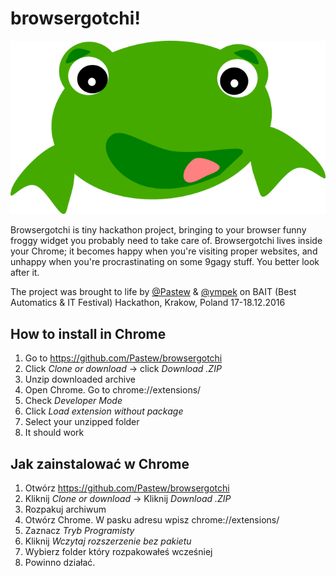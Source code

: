 # browsergotchi!

![browsergotchi mascot](https://raw.githubusercontent.com/Pastew/browsergotchi/master/icons/big.png)

Browsergotchi is tiny hackathon project, bringing to your browser funny froggy widget you probably need to take care of.
Browsergotchi lives inside your Chrome; it becomes happy when you're visiting proper websites, and unhappy when you're procrastinating on some 9gagy stuff. You better look after it.

The project was brought to life by [@Pastew](https://github.com/Pastew) & [@ympek](https://github.com/ympek)
on BAIT (Best Automatics & IT Festival) Hackathon,
Krakow, Poland
17-18.12.2016

## How to install in Chrome
1. Go to https://github.com/Pastew/browsergotchi
1. Click *Clone or download* -> click *Download .ZIP*
1. Unzip downloaded archive
1. Open Chrome. Go to chrome://extensions/
1. Check *Developer Mode*
1. Click *Load extension without package*
1. Select your unzipped folder
1. It should work

## Jak zainstalować w Chrome
1. Otwórz https://github.com/Pastew/browsergotchi
1. Kliknij *Clone or download* -> Kliknij *Download .ZIP*
1. Rozpakuj archiwum
1. Otwórz Chrome. W pasku adresu wpisz chrome://extensions/
1. Zaznacz *Tryb Programisty*
1. Kliknij *Wczytaj rozszerzenie bez pakietu*
1. Wybierz folder który rozpakowałeś wcześniej
1. Powinno działać.
